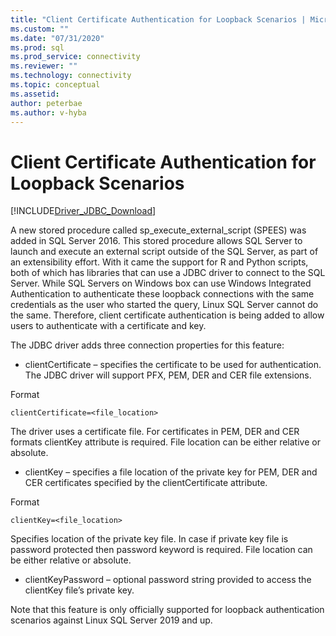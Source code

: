 ```yaml
---
title: "Client Certificate Authentication for Loopback Scenarios | Microsoft Docs"
ms.custom: ""
ms.date: "07/31/2020"
ms.prod: sql
ms.prod_service: connectivity
ms.reviewer: ""
ms.technology: connectivity
ms.topic: conceptual
ms.assetid: 
author: peterbae
ms.author: v-hyba
---
```

# Client Certificate Authentication for Loopback Scenarios

[!INCLUDE[Driver_JDBC_Download](../../includes/driver_jdbc_download.md)]

A new stored procedure called sp_execute_external_script (SPEES) was added in SQL Server 2016. This stored procedure allows SQL Server to launch and execute an external script outside of the SQL Server, as part of an extensibility effort. With it came the support for R and Python scripts, both of which has libraries that can use a JDBC driver to connect to the SQL Server. While SQL Servers on Windows box can use Windows Integrated Authentication to authenticate these loopback connections with the same credentials as the user who started the query, Linux SQL Server cannot do the same. Therefore, client certificate authentication is being added to allow users to authenticate with a certificate and key.

The JDBC driver adds three connection properties for this feature:

* clientCertificate – specifies the certificate to be used for authentication. The JDBC driver will support PFX, PEM, DER and CER file extensions.

Format
```
clientCertificate=<file_location>
``` 
The driver uses a certificate file. For certificates in PEM, DER and CER formats clientKey attribute is required. File location can be either relative or absolute.
 
* clientKey – specifies a file location of the private key for PEM, DER and CER certificates specified by the clientCertificate attribute.

Format
```
clientKey=<file_location>
```
Specifies location of the private key file. In case if private key file is password protected then password keyword is required. File location can be either relative or absolute.

* clientKeyPassword – optional password string provided to access the clientKey file’s private key.

Note that this feature is only officially supported for loopback authentication scenarios against Linux SQL Server 2019 and up.
